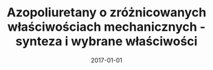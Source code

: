 ---
# Documentation: https://wowchemy.com/docs/managing-content/

title: Azopoliuretany o zróżnicowanych właściwościach mechanicznych - synteza i wybrane
  właściwości
subtitle: ''
summary: ''
authors:
- Sonia Zielińska
- Kaja Czajkowska-Chołota
- Ewelina Ortyl
- Aleksandra Korbut
tags: []
categories: []
date: '2017-01-01'
lastmod: 2022-10-07T05:46:21Z
featured: false
draft: false

# Featured image
# To use, add an image named `featured.jpg/png` to your page's folder.
# Focal points: Smart, Center, TopLeft, Top, TopRight, Left, Right, BottomLeft, Bottom, BottomRight.
image:
  caption: ''
  focal_point: ''
  preview_only: false

# Projects (optional).
#   Associate this post with one or more of your projects.
#   Simply enter your project's folder or file name without extension.
#   E.g. `projects = ["internal-project"]` references `content/project/deep-learning/index.md`.
#   Otherwise, set `projects = []`.
projects: []
publishDate: '2022-10-07T05:46:20.181451Z'
publication_types:
- '6'
abstract: ''
publication: '*Modyfikacja polimerów : stan i perspektywy w roku 2017 : praca zbiorowa*'
---